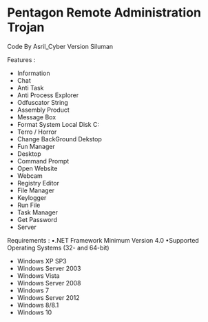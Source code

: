 # Pentagon Remote Administration Trojan
Code By Asril_Cyber
Version Siluman

Features :
- Information 
- Chat 
- Anti Task
- Anti Process Explorer
- Odfuscator String
- Assembly Product
- Message Box
- Format System Local Disk C:
- Terro / Horror
- Change BackGround Dekstop
- Fun Manager
- Desktop 
- Command Prompt 
- Open Website
- Webcam 
- Registry Editor 
- File Manager 
- Keylogger 
- Run File
- Task Manager 
- Get Password 
- Server

Requirements :
•.NET Framework Minimum Version 4.0
•Supported Operating Systems (32- and 64-bit) 
- Windows XP SP3
- Windows Server 2003
- Windows Vista
- Windows Server 2008
- Windows 7
- Windows Server 2012
- Windows 8/8.1
- Windows 10
